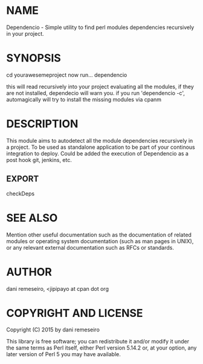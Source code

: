 # NAME

Dependencio - Simple utility to find perl modules dependencies recursively in your project.

# SYNOPSIS
cd yourawesemeproject
now run...
dependencio

this will read recursively into your project evaluating all the modules, if they are not installed, dependecio will warn you.
if you run 'dependencio -c', automagically will try to install the missing modules via cpanm

# DESCRIPTION

This module aims to autodetect all the module dependencies recursively in a project.
To be used as standalone application to be part of your continous integration to deploy.
Could be added the execution of Dependencio as a post hook git, jenkins, etc.

## EXPORT

checkDeps

# SEE ALSO

Mention other useful documentation such as the documentation of
related modules or operating system documentation (such as man pages
in UNIX), or any relevant external documentation such as RFCs or
standards.

# AUTHOR

dani remeseiro, <jipipayo at cpan dot org<gt>

# COPYRIGHT AND LICENSE

Copyright (C) 2015 by dani remeseiro

This library is free software; you can redistribute it and/or modify
it under the same terms as Perl itself, either Perl version 5.14.2 or,
at your option, any later version of Perl 5 you may have available.
